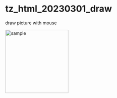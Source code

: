 # tz_html_20230301_draw
draw picture with mouse


<style>
  .image-container {
    width: 200px;
    height: 200px;
    overflow: hidden;
  }
  .image-container img {
    width: 100%;
  }
</style>

<div class="image-container">
  <img src="screen.jpg" alt="sample" width="200px">
</div>

